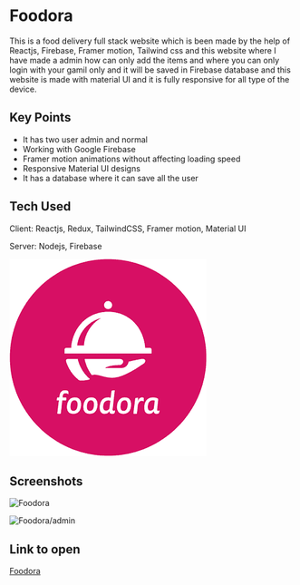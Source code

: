 # Foodora
This is a food delivery full stack website which is been made by the help of  Reactjs, Firebase, Framer motion, Tailwind css and this website where I have made a admin how can only add the items and where you can only login with your gamil only and it will be saved in Firebase database and this website is made with material UI and it is fully responsive for all type of the device.


## Key Points

- It has two user admin and normal
- Working with Google Firebase
- Framer motion animations without affecting loading speed
- Responsive Material UI designs
- It has a database where it can save all the user


## Tech Used

Client: Reactjs, Redux, TailwindCSS, Framer motion, Material UI

Server: Nodejs, Firebase

   ![Logo](https://raw.githubusercontent.com/YasirObaibullah99/Foodora/master/public/Foodora.png)

## Screenshots
![Foodora](https://user-images.githubusercontent.com/83706868/173371372-baa867af-d1b5-4382-aa47-6146a8d9e2a3.png)

![Foodora/admin](https://user-images.githubusercontent.com/83706868/173371240-66a232b7-9e45-4c16-b56e-ab6afca25957.png)

## Link to open

[Foodora](http://localhost:3000)
